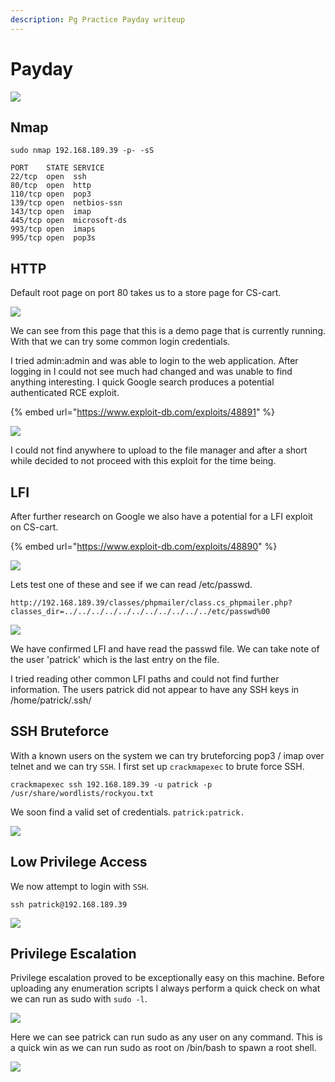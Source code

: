 ```yaml
---
description: Pg Practice Payday writeup
---
```


# Payday

![](<../../../.gitbook/assets/image (701).png>)

## Nmap

```
sudo nmap 192.168.189.39 -p- -sS        

PORT    STATE SERVICE
22/tcp  open  ssh
80/tcp  open  http
110/tcp open  pop3
139/tcp open  netbios-ssn
143/tcp open  imap
445/tcp open  microsoft-ds
993/tcp open  imaps
995/tcp open  pop3s
```

## HTTP

Default root page on port 80 takes us to a store page for CS-cart.

![](<../../../.gitbook/assets/image (702).png>)

We can see from this page that this is a demo page that is currently running. With that we can try some common login credentials.

I tried admin:admin and was able to login to the web application. After logging in I could not see much had changed and was unable to find anything interesting. I quick Google search produces a potential authenticated RCE exploit.

{% embed url="https://www.exploit-db.com/exploits/48891" %}

![](<../../../.gitbook/assets/image (703).png>)

I could not find anywhere to upload to the file manager and after a short while decided to not proceed with this exploit for the time being.

## LFI

After further research on Google we also have a potential for a LFI exploit on CS-cart.

{% embed url="https://www.exploit-db.com/exploits/48890" %}

![](<../../../.gitbook/assets/image (704) (1).png>)

Lets test one of these and see if we can read /etc/passwd.

```
http://192.168.189.39/classes/phpmailer/class.cs_phpmailer.php?classes_dir=../../../../../../../../../../../etc/passwd%00
```

![](<../../../.gitbook/assets/image (705) (1).png>)

We have confirmed LFI and have read the passwd file. We can take note of the user 'patrick' which is the last entry on the file.

I tried reading other common LFI paths and could not find further information. The users patrick did not appear to have any SSH keys in /home/patrick/.ssh/

## SSH Bruteforce

With a known users on the system we can try bruteforcing pop3 / imap over telnet and we can try `SSH`. I first set up `crackmapexec` to brute force SSH.

```
crackmapexec ssh 192.168.189.39 -u patrick -p /usr/share/wordlists/rockyou.txt
```

We soon find a valid set of credentials. `patrick:patrick.`

![](<../../../.gitbook/assets/image (706).png>)

## Low Privilege Access

We now attempt to login with `SSH`.

```
ssh patrick@192.168.189.39
```

![](<../../../.gitbook/assets/image (707).png>)

## Privilege Escalation

Privilege escalation proved to be exceptionally easy on this machine. Before uploading any enumeration scripts I always perform a quick check on what we can run as sudo with `sudo -l`.

![](<../../../.gitbook/assets/image (708) (1).png>)

Here we can see patrick can run sudo as any user on any command. This is a quick win as we can run sudo as root on /bin/bash to spawn a root shell.

![](<../../../.gitbook/assets/image (709).png>)
